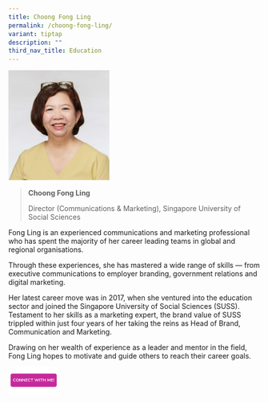 ```yaml
---
title: Choong Fong Ling
permalink: /choong-fong-ling/
variant: tiptap
description: ""
third_nav_title: Education
---
```

<p></p>
<div class="isomer-image-wrapper">
<img style="width: 40%;" height="auto" width="100%" alt="" src="/images/Profile Photos/Choong_Fong_Ling_2_copy.jpg">
</div>
<blockquote>
<p></p>
<p><strong>Choong Fong Ling</strong>
</p>
<p>Director (Communications &amp; Marketing), Singapore University of Social
Sciences</p>
</blockquote>
<p>Fong Ling is an experienced communications and marketing professional
who has spent the majority of her career leading teams in global and regional
organisations.</p>
<p>Through these experiences, she has mastered a wide range of skills — from
executive communications to employer branding, government relations and
digital marketing.</p>
<p>Her latest career move was in 2017, when she ventured into the education
sector and joined the Singapore University of Social Sciences (SUSS). Testament
to her skills as a marketing expert, the brand value of SUSS trippled within
just four years of her taking the reins as Head of Brand, Communication
and Marketing.</p>
<p>Drawing on her wealth of experience as a leader and mentor in the field,
Fong Ling hopes to motivate and guide others to reach their career goals.</p>
<p></p><a class="isomer-image-wrapper" href="https://form.gov.sg/677f33889b92dd01567180d3"><img style="width: 20%;" height="auto" width="100%" alt="" src="/images/CONNECT_WITH_ME.png"></a>
<p></p>